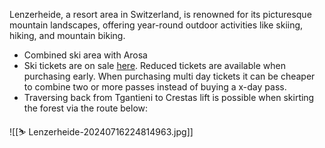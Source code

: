 Lenzerheide, a resort area in Switzerland, is renowned for its picturesque mountain landscapes, offering year-round outdoor activities like skiing, hiking, and mountain biking.

* Combined ski area with Arosa
* Ski tickets are on sale [here](https://ticket.arosalenzerheide.swiss/). Reduced tickets are available when purchasing early. When purchasing multi day tickets it can be cheaper to combine two or more passes instead of buying a x-day pass.
* Traversing back from Tgantieni to Crestas lift is possible when skirting the forest via the route below:

![[⛷ Lenzerheide-20240716224814963.jpg]]
